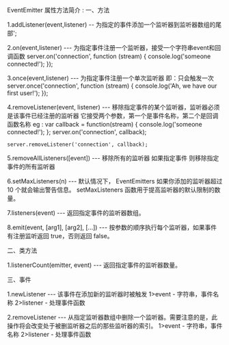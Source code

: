 EventEmitter 属性方法简介 :
一、方法

1.addListener(event,listener) -- 为指定的事件添加一个监听器到监听器数组的尾部';

2.on(event,listener) --- 为指定事件注册一个监听器，接受一个字符串event和回调函数
    server.on('connection', function (stream) {
        console.log('someone connected!');
    });

3.once(event,listener) --- 为指定事件注册一个单次监听器 即：只会触发一次
    server.once('connection', function (stream) {
        console.log('Ah, we have our first user!');
    });

4.removeListener(event, listener) --- 移除指定事件的某个监听器，监听器必须是该事件已经注册的监听器 它接受两个参数，第一个是事件名称，第二个是回调函数名称
eg : 
    var callback = function(stream) {
        console.log('someone connected!');
    };
    server.on('connection', callback);

    server.removeListener('connection', callback);

5.removeAllListeners([event]) --- 移除所有的监听器 如果指定事件 则移除指定事件的所有监听器

6.setMaxListeners(n) --- 默认情况下， EventEmitters 如果你添加的监听器超过 10 个就会输出警告信息。 setMaxListeners 函数用于提高监听器的默认限制的数量。

7.listeners(event) --- 返回指定事件的监听器数组。

8.emit(event, [arg1], [arg2], [...]) --- 按参数的顺序执行每个监听器，如果事件有注册监听返回 true，否则返回 false。

二、类方法

1.listenerCount(emitter, event) --- 返回指定事件的监听器数量。

三、事件

1.newListener --- 该事件在添加新的监听器时被触发
    1>event - 字符串，事件名称
    2>listener - 处理事件函数

2.removeListener --- 从指定监听器数组中删除一个监听器。需要注意的是，此操作将会改变处于被删监听器之后的那些监听器的索引。
    1>event - 字符串，事件名称
    2>listener - 处理事件函数